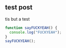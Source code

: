 ## test post

tis but a test

```javascript
function sayFUCKYEAH() {
  console.log("FUCKYEAH");
}
sayFUCKYEAH();
```
